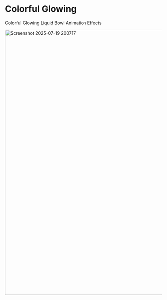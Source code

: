 # Colorful Glowing
Colorful Glowing Liquid Bowl Animation Effects

<img width="1898" height="853" alt="Screenshot 2025-07-19 200717" src="https://github.com/user-attachments/assets/6b537d9c-f35f-40fe-ae23-60d31f04064b" />
